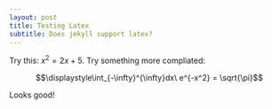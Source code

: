 ```yaml
---
layout: post
title: Testing Latex
subtitle: Does jekyll support latex?
---
```


Try this: $x^2 = 2x + 5$. Try something more compliated:

$$\displaystyle\int_{-\infty}^{\infty}dx\ e^{-x^2} = \sqrt{\pi}$$

Looks good!

